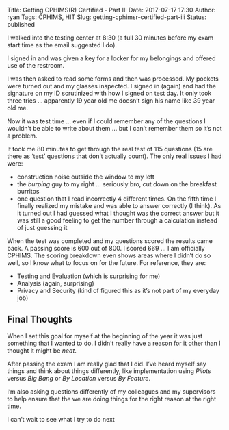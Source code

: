 Title: Getting CPHIMS(R) Certified - Part III
Date: 2017-07-17 17:30
Author: ryan
Tags: CPHIMS, HIT
Slug: getting-cphimsr-certified-part-iii
Status: published

I walked into the testing center at 8:30 (a full 30 minutes before my exam start time as the email suggested I do).

I signed in and was given a key for a locker for my belongings and offered use of the restroom.

I was then asked to read some forms and then was processed. My pockets were turned out and my glasses inspected. I signed in (again) and had the signature on my ID scrutinized with how I signed on test day. It only took three tries ... apparently 19 year old me doesn’t sign his name like 39 year old me.

Now it was test time ... even if I could remember any of the questions I wouldn’t be able to write about them ... but I can’t remember them so it’s not a problem.

It took me 80 minutes to get through the real test of 115 questions (15 are there as ‘test’ questions that don’t actually count). The only real issues I had were:

-   construction noise outside the window to my left
-   the *burping* guy to my right ... seriously bro, cut down on the breakfast burritos
-   one question that I read incorrectly 4 different times. On the fifth time I finally realized my mistake and was able to answer correctly (I think). As it turned out I had guessed what I thought was the correct answer but it was still a good feeling to get the number through a calculation instead of just guessing it

When the test was completed and my questions scored the results came back. A passing score is 600 out of 800. I scored 669 ... I am officially CPHIMS. The scoring breakdown even shows areas where I didn’t do so well, so I know what to focus on for the future. For reference, they are:

-   Testing and Evaluation (which is surprising for me)
-   Analysis (again, surprising)
-   Privacy and Security (kind of figured this as it’s not part of my everyday job)

## Final Thoughts

When I set this goal for myself at the beginning of the year it was just something that I wanted to do. I didn’t really have a reason for it other than I thought it might be *neat*.

After passing the exam I am really glad that I did. I’ve heard myself say things and think about things differently, like implementation using *Pilots* versus *Big Bang* or *By Location* versus *By Feature*.

I’m also asking questions differently of my colleagues and my supervisors to help ensure that the we are doing things for the right reason at the right time.

I can’t wait to see what I try to do next
